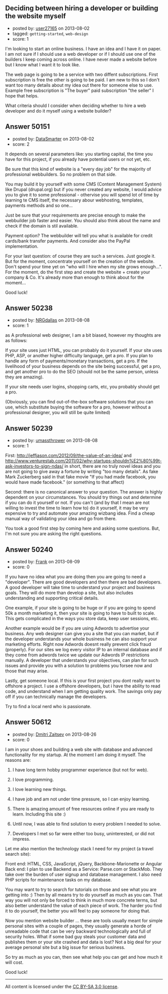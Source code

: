 ## Deciding between hiring a developer or building the website myself

- posted by: [user27165](https://stackexchange.com/users/-1/27165-user27165) on 2013-08-02
- tagged: `getting-started`, `web-design`
- score: 1

I'm looking to start an online business. I have an idea and I have it on paper. I am not sure if I should use a web developer or if I should use one of the builders I keep coming across online. I have never made a website before but I know what I want it to look like.

The web page is going to be a service with two diffent subscriptions. First subscription is free the other is going to be paid. I am new to this so I don't want too many details about my idea out there for someone else to use. Example free subscription is "The buyer" paid subscription "the seller" I hope that helps. 

What criteria should I consider when deciding whether to hire a web developer and do it myself using a website builder? 



## Answer 50151

- posted by: [DataSmarter](https://stackexchange.com/users/-1/27274-datasmarter) on 2013-08-02
- score: 2

It depends on several parameters like: you starting capital, the time you have for this project, if you already have potential users or not yet, etc.

Be sure that this kind of website is a "every day job" for the majority of professional webbuilders. So no problem on that side.

You may build it by yourself with some CMS (Content Management System) like Drupal (drupal.org) but if you never created any website, I would advice you to give it to some professional - othervise you will spend lot of time by learning te CMS itself, the necessary abour webhosting, templates, payments methods and so one...


Just be sure that your requirements are precise enough to make the webbuilder job faster and easier. You should also think about the name and check if the domain is stil available.


Payment option? The webbuilder will tell you what is available for credit cards/bank transfer payments. And consider also the PayPal implementation.

For your last question: of course they are such a services. Just google it. But for the moment, concentrate yourself on the creation of the website. Don't spend your time yet on "who will I hire when my site grows enough...". For the moment, do the first step and create the website + create your company & Co. It's already more than enough to think about for the moment...

Good luck!



## Answer 50238

- posted by: [NRGdallas](https://stackexchange.com/users/-1/27359-nrgdallas) on 2013-08-08
- score: 1

as A professional web designer, I am a bit biased, however my thoughts are as follows:

If your site uses just HTML, you can probably do it yourself.
If your site uses PHP, ASP, or another higher difficulty language, get a pro.
If you plan to handle any form of payments/monetary transactions, get a pro.
If the livelihood of your business depends on the site being successful, get a pro, and get another pro to do the SEO (should not be the same person, unless they are amazing).

If your site needs user logins, shopping carts, etc, you probably should get a pro.

(Obviously, you can find out-of-the-box software solutions that you can use, which substitute buying the software for a pro, however without a professional designer, you will still be quite limited)


## Answer 50239

- posted by: [umassthrower](https://stackexchange.com/users/-1/14929-umassthrower) on 2013-08-08
- score: 1

First: http://jeffjason.com/2012/09/the-value-of-an-idea/ and http://www.venturestab.com/2011/02/why-startups-shouldn%E2%80%99t-ask-investors-to-sign-ndas/
 in short, there are no truly novel ideas and you are not going to give away a fortune by writing "too many details".  As fake Mark Zuckerberg said in that fake movie "If you had made facebook, you would have made facebook." (or something to that affect)

Second: there is no canonical answer to your question.  The answer is highly dependent on your circumstances.  You should try things out and determine if you can do it yourself or not.  If you can't (and by that I mean are not willing to invest the time to learn how to) do it yourself, it may be very expensive to try and automate your amazing wizbang idea.  Find a cheap manual way of validating your idea and go from there.

You took a good first step by coming here and asking some questions.  But, I'm not sure you are asking the right questions.  


## Answer 50240

- posted by: [Frank](https://stackexchange.com/users/-1/4858-frank) on 2013-08-09
- score: 0

If you have no idea what you are doing then you are going to need a "developer".  There are good developers and then there are bad developers.  A good developer will take time to understand your project and business goals.  They will do more than develop a site, but also includes understanding and supporting critical details. 

One example, if your site is going to be huge or if you are going to spend 50k a month marketing it, then your site is going to have to built to scale.  This gets complicated in the ways you store data, keep user sessions, etc. 

Another example would be if you are using Adwords to advertise your business.  Any web designer can give you a site that you can market, but if the developer understands your whole business he can also support your marketing efforts.  Right now Adwords doesnt really prevent click fraud (properly).  For our sites we log every visitor IP to an internal database and if they come from adwords twice we update our Adwords IP restrictions manually.  A developer that understands your objectives, can plan for such issues and provide you with a solution to problems you forsee now and those that may arise. 

Lastly, get someone local.  If this is your first project you dont really want to offshore a project.  I use a offshore developers, but i have the ability to read code, and understand when I am getting quality work.  The savings only pay off if you can technically manage the developers. 

Try to find a local nerd who is passionate. 


## Answer 50612

- posted by: [Dmitri Zaitsev](https://stackexchange.com/users/-1/27575-dmitri-zaitsev) on 2013-08-26
- score: 0

I am in your shoes and building a web site with database and advanced functionality for my startup. At the moment I am doing it myself. The reasons are:

1. I have long term hobby programmer experience (but not for web).

2. I love programming.

3. I love learning new things.

4. I have job and am not under time pressure, so I can enjoy learning.

5. There is amazing amount of free resources online if you are ready to learn. Including this site :)

6. Until now, I was able to find solution to every problem I needed to solve.  

7. Developers I met so far were either too busy, uninterested, or did not impress.

Let me also mention the technology stack I need for my project (a travel search site):

Front end: HTML, CSS, JavaScript, jQuery, Backbone-Marionette or Angular
Back end: I plan to use Backend as a Service: Parse.com or StackMob.
They take over the burden of user signup and database management.
I also need PHP scripts for maintenance tasks on my database. 


You may want to try to search for tutorials on those and see what you are getting into :) Then by all means try to do yourself as much as you can. That way you will not only be forced to think in much more concrete terms, but also better understand the value of each piece of work. The harder you find it to do yourself, the better you will feel to pay someone for doing that.

Now you mention website builder ... these are tools usually meant for simple personal sites with a couple of pages, they usually generate a horde of unreadable code that can be very backward technologically and full of security holes. What if some bad guy steals your customer data and publishes them or your site crashed and data is lost? Not a big deal for your average personal site but a big issue for serious business.

So try as much as you can, then see what help you can get and how much it will cost.

Good luck!




---

All content is licensed under the [CC BY-SA 3.0 license](https://creativecommons.org/licenses/by-sa/3.0/).
